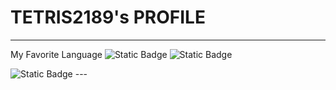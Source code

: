 # **TETRIS2189's PROFILE**
---
My Favorite Language
<img alt="Static Badge" src="https://img.shields.io/badge/cplusplus-00599C?logo=cplusplus&amp;logoColor=white&amp;color=00599C" /> <img alt="Static Badge" src="https://img.shields.io/badge/python-3776AB?style=flat-square&amp;logo=python&amp;logoColor=white" />

<img alt="Static Badge" src="https://img.shields.io/badge/c-A8B9CC?logo=c&amp;logoColor=white&amp;color=A8B9CC" />
---
